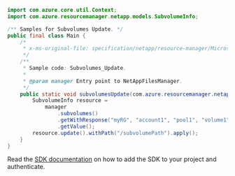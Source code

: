 ```java
import com.azure.core.util.Context;
import com.azure.resourcemanager.netapp.models.SubvolumeInfo;

/** Samples for Subvolumes Update. */
public final class Main {
    /*
     * x-ms-original-file: specification/netapp/resource-manager/Microsoft.NetApp/stable/2021-10-01/examples/Subvolumes_Update.json
     */
    /**
     * Sample code: Subvolumes_Update.
     *
     * @param manager Entry point to NetAppFilesManager.
     */
    public static void subvolumesUpdate(com.azure.resourcemanager.netapp.NetAppFilesManager manager) {
        SubvolumeInfo resource =
            manager
                .subvolumes()
                .getWithResponse("myRG", "account1", "pool1", "volume1", "subvolume1", Context.NONE)
                .getValue();
        resource.update().withPath("/subvolumePath").apply();
    }
}
```

Read the [SDK documentation](https://github.com/Azure/azure-sdk-for-java/blob/azure-resourcemanager-netapp_1.0.0-beta.8/sdk/netapp/azure-resourcemanager-netapp/README.md) on how to add the SDK to your project and authenticate.
